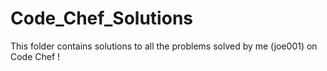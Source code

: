 # Code_Chef_Solutions
  This folder contains solutions to all the problems solved by me (joe001) on Code Chef !



